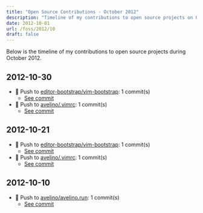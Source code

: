 ```yaml
---
title: "Open Source Contributions - October 2012"
description: "Timeline of my contributions to open source projects on GitHub during October 2012."
date: 2012-10-01
url: /foss/2012/10
draft: false
---
```


Below is the timeline of my contributions to open source projects during October 2012.

## 2012-10-30

- 🔨 Push to [editor-bootstrap/vim-bootstrap](https://github.com/editor-bootstrap/vim-bootstrap): 1 commit(s)
  - [See commit](https://github.com/editor-bootstrap/vim-bootstrap/commits/main/?author=avelino&since=2012-10-30&until=2012-10-30)
- 🔨 Push to [avelino/.vimrc](https://github.com/avelino/.vimrc): 1 commit(s)
  - [See commit](https://github.com/avelino/.vimrc/commits/main/?author=avelino&since=2012-10-30&until=2012-10-30)

## 2012-10-21

- 🔨 Push to [editor-bootstrap/vim-bootstrap](https://github.com/editor-bootstrap/vim-bootstrap): 1 commit(s)
  - [See commit](https://github.com/editor-bootstrap/vim-bootstrap/commits/main/?author=avelino&since=2012-10-21&until=2012-10-21)
- 🔨 Push to [avelino/.vimrc](https://github.com/avelino/.vimrc): 1 commit(s)
  - [See commit](https://github.com/avelino/.vimrc/commits/main/?author=avelino&since=2012-10-21&until=2012-10-21)

## 2012-10-10

- 🔨 Push to [avelino/avelino.run](https://github.com/avelino/avelino.run): 1 commit(s)
  - [See commit](https://github.com/avelino/avelino.run/commits/main/?author=avelino&since=2012-10-10&until=2012-10-10)

